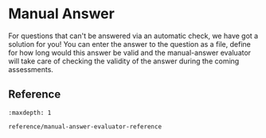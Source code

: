 # Manual Answer

For questions that can't be answered via an automatic check, we have got a solution for you!
You can enter the answer to the question as a file, define for how long would this answer be valid and the manual-answer evaluator will take care of checking the validity of the answer during the coming assessments.

## Reference

```{toctree}
:maxdepth: 1

reference/manual-answer-evaluator-reference
```
